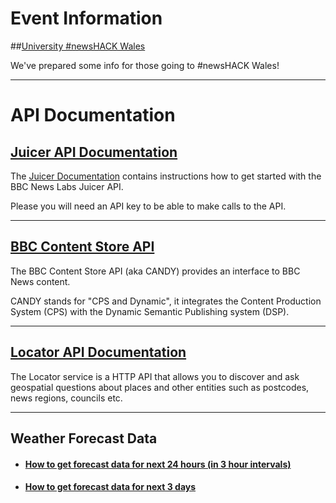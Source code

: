 
# <i class="fa fa-calendar"></i> Event Information

##[University #newsHACK Wales](NewsHack-Wales.html)

 We've prepared some info for those going to #newsHACK Wales!

---

# <i class="fa fa-cogs"></i> API Documentation

## [Juicer API Documentation](Juicer.html)

The [Juicer Documentation](Juicer.html) contains instructions how to get started with the BBC News Labs Juicer API.

Please you will need an API key to be able to make calls to the API.

---

## [BBC Content Store API](CANDY.html) 

The BBC Content Store API (aka CANDY) provides an interface to BBC News content.

CANDY stands for "CPS and Dynamic", it integrates the Content Production System (CPS) with the Dynamic Semantic Publishing system (DSP).

---

## [Locator API Documentation](Locator.html)

The Locator service is a HTTP API that allows you to discover and ask geospatial questions about places and other entities such as postcodes, news regions, councils etc.

--- 

## Weather Forecast Data

* #### [How to get forecast data for next 24 hours (in 3 hour intervals)](Weather-3-Hourly-Forecast.html)

* #### [How to get forecast data for next 3 days](Weather-3-Day-Forecast.html)